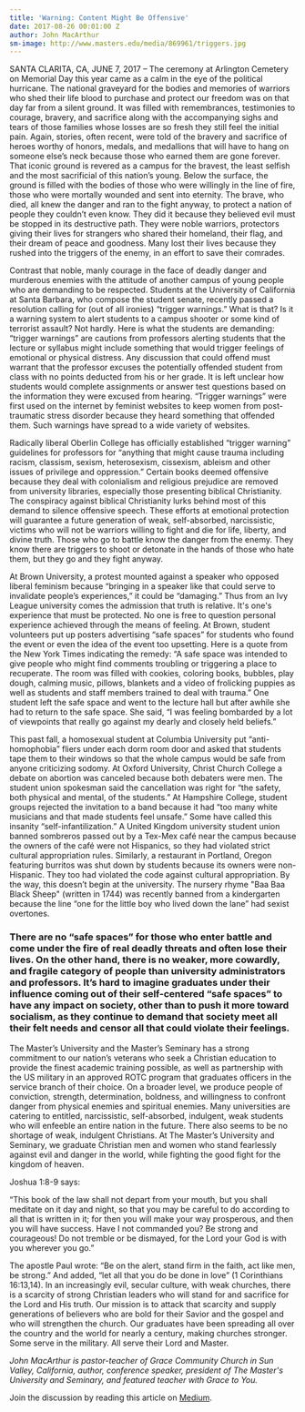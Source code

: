 ```yaml
---
title: 'Warning: Content Might Be Offensive'
date: 2017-08-26 00:01:00 Z
author: John MacArthur
sm-image: http://www.masters.edu/media/869961/triggers.jpg
---
```


SANTA CLARITA, CA, JUNE 7, 2017 – The ceremony at Arlington Cemetery on Memorial Day this year came as a calm in the eye of the political hurricane. The national graveyard for the bodies and memories of warriors who shed their life blood to purchase and protect our freedom was on that day far from a silent ground. It was filled with remembrances, testimonies to courage, bravery, and sacrifice along with the accompanying sighs and tears of those families whose losses are so fresh they still feel the initial pain. Again, stories, often recent, were told of the bravery and sacrifice of heroes worthy of honors, medals, and medallions that will have to hang on someone else’s neck because those who earned them are gone forever. That iconic ground is revered as a campus for the bravest, the least selfish and the most sacrificial of this nation’s young. Below the surface, the ground is filled with the bodies of those who were willingly in the line of fire, those who were mortally wounded and sent into eternity. The brave, who died, all knew the danger and ran to the fight anyway, to protect a nation of people they couldn’t even know. They did it because they believed evil must be stopped in its destructive path. They were noble warriors, protectors giving their lives for strangers who shared their homeland, their flag, and their dream of peace and goodness. Many lost their lives because they rushed into the triggers of the enemy, in an effort to save their comrades.

Contrast that noble, manly courage in the face of deadly danger and murderous enemies with the attitude of another campus of young people who are demanding to be respected. Students at the University of California at Santa Barbara, who compose the student senate, recently passed a resolution calling for (out of all ironies) “trigger warnings.” What is that? Is it a warning system to alert students to a campus shooter or some kind of terrorist assault? Not hardly. Here is what the students are demanding: “trigger warnings” are cautions from professors alerting students that the lecture or syllabus might include something that would trigger feelings of emotional or physical distress. Any discussion that could offend must warrant that the professor excuses the potentially offended student from class with no points deducted from his or her grade. It is left unclear how students would complete assignments or answer test questions based on the information they were excused from hearing. “Trigger warnings” were first used on the internet by feminist websites to keep women from post-traumatic stress disorder because they heard something that offended them. Such warnings have spread to a wide variety of websites.

Radically liberal Oberlin College has officially established “trigger warning” guidelines for professors for “anything that might cause trauma including racism, classism, sexism, heterosexism, cissexism, ableism and other issues of privilege and oppression.” Certain books deemed offensive because they deal with colonialism and religious prejudice are removed from university libraries, especially those presenting biblical Christianity. The conspiracy against biblical Christianity lurks behind most of this demand to silence offensive speech. These efforts at emotional protection will guarantee a future generation of weak, self-absorbed, narcissistic, victims who will not be warriors willing to fight and die for life, liberty, and divine truth. Those who go to battle know the danger from the enemy. They know there are triggers to shoot or detonate in the hands of those who hate them, but they go and they fight anyway.

At Brown University, a protest mounted against a speaker who opposed liberal feminism because “bringing in a speaker like that could serve to invalidate people’s experiences,” it could be “damaging.” Thus from an Ivy League university comes the admission that truth is relative. It's one's experience that must be protected. No one is free to question personal experience achieved through the means of feeling. At Brown, student volunteers put up posters advertising “safe spaces” for students who found the event or even the idea of the event too upsetting. Here is a quote from the New York Times indicating the remedy: “A safe space was intended to give people who might find comments troubling or triggering a place to recuperate. The room was filled with cookies, coloring books, bubbles, play dough, calming music, pillows, blankets and a video of frolicking puppies as well as students and staff members trained to deal with trauma.” One student left the safe space and went to the lecture hall but after awhile she had to return to the safe space. She said, “I was feeling bombarded by a lot of viewpoints that really go against my dearly and closely held beliefs.”

This past fall, a homosexual student at Columbia University put “anti-homophobia” fliers under each dorm room door and asked that students tape them to their windows so that the whole campus would be safe from anyone criticizing sodomy. At Oxford University, Christ Church College a debate on abortion was canceled because both debaters were men. The student union spokesman said the cancellation was right for “the safety, both physical and mental, of the students.” At Hampshire College, student groups rejected the invitation to a band because it had “too many white musicians and that made students feel unsafe.” Some have called this insanity “self-infantilization.” A United Kingdom university student union banned sombreros passed out by a Tex-Mex café near the campus because the owners of the café were not Hispanics, so they had violated strict cultural appropriation rules. Similarly, a restaurant in Portland, Oregon featuring burritos was shut down by students because its owners were non-Hispanic. They too had violated the code against cultural appropriation. By the way, this doesn’t begin at the university. The nursery rhyme "Baa Baa Black Sheep" (written in 1744) was recently banned from a kindergarten because the line “one for the little boy who lived down the lane” had sexist overtones.

### There are no “safe spaces” for those who enter battle and come under the fire of real deadly threats and often lose their lives. On the other hand, there is no weaker, more cowardly, and fragile category of people than university administrators and professors. It’s hard to imagine graduates under their influence coming out of their self-centered “safe spaces” to have any impact on society, other than to push it more toward socialism, as they continue to demand that society meet all their felt needs and censor all that could violate their feelings.

The Master’s University and the Master’s Seminary has a strong commitment to our nation’s veterans who seek a Christian education to provide the finest academic training possible, as well as partnership with the US military in an approved ROTC program that graduates officers in the service branch of their choice. On a broader level, we produce people of conviction, strength, determination, boldness, and willingness to confront danger from physical enemies and spiritual enemies. Many universities are catering to entitled, narcissistic, self-absorbed, indulgent, weak students who will enfeeble an entire nation in the future. There also seems to be no shortage of weak, indulgent Christians. At The Master’s University and Seminary, we graduate Christian men and women who stand fearlessly against evil and danger in the world, while fighting the good fight for the kingdom of heaven.

Joshua 1:8-9 says:

“This book of the law shall not depart from your mouth, but you shall meditate on it day and night, so that you may be careful to do according to all that is written in it; for then you will make your way prosperous, and then you will have success. Have I not commanded you? Be strong and courageous! Do not tremble or be dismayed, for the Lord your God is with you wherever you go.”

The apostle Paul wrote: “Be on the alert, stand firm in the faith, act like men, be strong.” And added, “let all that you do be done in love” (1 Corinthians 16:13,14). In an increasingly evil, secular culture, with weak churches, there is a scarcity of strong Christian leaders who will stand for and sacrifice for the Lord and His truth. Our mission is to attack that scarcity and supply generations of believers who are bold for their Savior and the gospel and who will strengthen the church. Our graduates have been spreading all over the country and the world for nearly a century, making churches stronger. Some serve in the military. All serve their Lord and Master.

*John MacArthur is pastor-teacher of Grace Community Church in Sun Valley, California, author, conference speaker, president of The Master's University and Seminary, and featured teacher with Grace to You.*

Join the discussion by reading this article on [Medium](https://medium.com/the-masters-university/triggers-ff85c840aaf7).